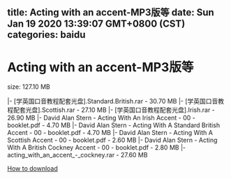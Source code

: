 
title: Acting with an accent-MP3版等
date: Sun Jan 19 2020 13:39:07 GMT+0800 (CST)    
categories: baidu
---

# Acting with an accent-MP3版等
size: 127.10 MB
 
 
|- [学英国口音教程配套光盘].Standard.British.rar - 30.70 MB
|- [学英国口音教程配套光盘].Scottish.rar - 27.10 MB
|- [学英国口音教程配套光盘].Irish.rar - 26.90 MB
|- David Alan Stern - Acting With An Irish Accent - 00 - booklet.pdf - 4.70 MB
|- David Alan Stern - Acting With A Standard British Accent - 00 - booklet.pdf - 4.70 MB
|- David Alan Stern - Acting With A Scottish Accent - 00 - booklet.pdf - 2.60 MB
|- David Alan Stern - Acting With A British Cockney Accent - 00 - booklet.pdf - 2.80 MB
|- acting_with_an_accent_-_cockney.rar - 27.60 MB

[How to download](https://bpcam.bemobtrk.com/go/2ceec3aa-1ca2-46d6-b9ff-aaa5c184517c?jno=2104)